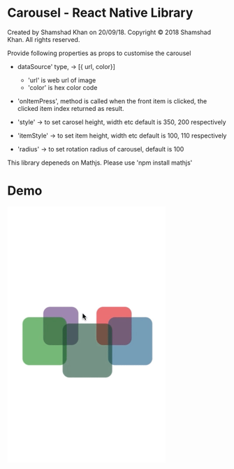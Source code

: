 # Carousel - React Native Library


Created by Shamshad Khan on 20/09/18.
Copyright © 2018 Shamshad Khan. All rights reserved.


Provide following properties as props to customise the carousel

  - dataSource' type, -> [{ url, color}] 
      
    - 'url' is web url of image
    - 'color' is hex color code

  - 'onItemPress', method is called when the front item is clicked,
     the clicked item index returned as result.

  - 'style' -> to set carosel height, width etc default is 350, 200 respectively

  - 'itemStyle' -> to set item height, width etc default is 100, 110 respectively

  - 'radius' -> to set rotation radius of carousel, default is 100


  This library depeneds on Mathjs. Please use 'npm install mathjs'


#
#
# Demo

![](Carousel.gif)
